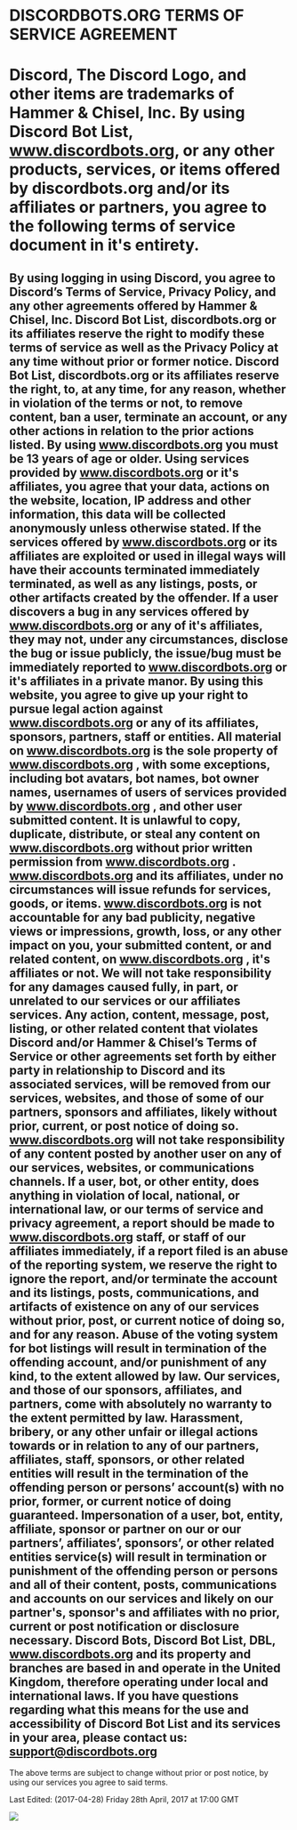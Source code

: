 

# DISCORDBOTS.ORG TERMS OF SERVICE AGREEMENT
# Discord, The Discord Logo, and other items are trademarks of Hammer & Chisel, Inc. By using Discord Bot List, www.discordbots.org, or any other products, services, or items offered by discordbots.org and/or its affiliates or partners, you agree to the following terms of service document in it's entirety. 

## By using logging in using Discord, you agree to Discord’s Terms of Service, Privacy Policy, and any other agreements offered by Hammer & Chisel, Inc. Discord Bot List, discordbots.org or its affiliates reserve the right to modify these terms of service as well as the Privacy Policy at any time without prior or former notice. Discord Bot List, discordbots.org or its affiliates reserve the right, to, at any time, for any reason, whether in violation of the terms or not, to remove content, ban a user, terminate an account, or any other actions in relation to the prior actions listed. By using www.discordbots.org you must be 13 years of age or older. Using services provided by www.discordbots.org or it's affiliates, you agree that your data, actions on the website, location, IP address and other information, this data will be collected anonymously unless otherwise stated. If the services offered by www.discordbots.org or its affiliates are exploited or used in illegal ways will have their accounts terminated immediately terminated, as well as any listings, posts, or other artifacts created by the offender. If a user discovers a bug in any services offered by www.discordbots.org or any of it's affiliates, they may not, under any circumstances, disclose the bug or issue publicly, the issue/bug must be immediately reported to www.discordbots.org or it's affiliates in a private manor. By using this website, you agree to give up your right to pursue legal action against www.discordbots.org or any of its affiliates, sponsors, partners, staff or entities. All material on www.discordbots.org is the sole property of www.discordbots.org , with some exceptions, including bot avatars, bot names, bot owner names, usernames of users of services provided by www.discordbots.org , and other user submitted content. It is unlawful to copy, duplicate, distribute, or steal any content on www.discordbots.org without prior written permission from www.discordbots.org . www.discordbots.org and its affiliates, under no circumstances will issue refunds for services, goods, or items. www.discordbots.org is not accountable for any bad publicity, negative views or impressions, growth, loss, or any other impact on you, your submitted content, or and related content, on www.discordbots.org , it's affiliates or not. We will not take responsibility for any damages caused fully, in part, or unrelated to our services or our affiliates services. Any action, content, message, post, listing, or other related content that violates Discord and/or Hammer & Chisel’s Terms of Service or other agreements set forth by either party in relationship to Discord and its associated services, will be removed from our services, websites, and those of some of our partners, sponsors and affiliates, likely without prior, current, or post notice of doing so. www.discordbots.org will not take responsibility of any content posted by another user on any of our services, websites, or communications channels. If a user, bot, or other entity, does anything in violation of local, national, or international law, or our terms of service and privacy agreement, a report should be made to www.discordbots.org staff, or staff of our affiliates immediately, if a report filed is an abuse of the reporting system, we reserve the right to ignore the report, and/or terminate the account and its listings, posts, communications, and artifacts of existence on any of our services without prior, post, or current notice of doing so, and for any reason. Abuse of the voting system for bot listings will result in termination of the offending account, and/or punishment of any kind, to the extent allowed by law. Our services, and those of our sponsors, affiliates, and partners, come with absolutely no warranty to the extent permitted by law. Harassment, bribery, or any other unfair or illegal actions towards or in relation to any of our partners, affiliates, staff, sponsors, or other related entities will result in the termination of the offending person or persons’ account(s) with no prior, former, or current notice of doing guaranteed. Impersonation of a user, bot, entity, affiliate, sponsor or partner on our or our partners’, affiliates’, sponsors’, or other related entities service(s) will result in termination or punishment of the offending person or persons and all of their content, posts, communications and accounts on our services and likely on our partner's, sponsor's and affiliates with no prior, current or post notification or disclosure necessary. Discord Bots, Discord Bot List, DBL, www.discordbots.org and its property and branches are based in and operate in the United Kingdom, therefore operating under local and international laws. If you have questions regarding what this means for the use and accessibility of Discord Bot List and its services in your area, please contact us: support@discordbots.org 

The above terms are subject to change without prior or post notice, by using our services you agree to said terms. 

Last Edited: (2017-04-28) Friday 28th April, 2017 at 17:00 GMT

![](https://discordbots.org/images/logotrans.png)

